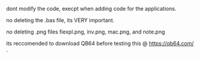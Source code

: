 dont modify the code, execpt when adding code for the applications.

no deleting the .bas file, its VERY important.

no deleting .png files fiexpl.png, inv.png, mac.png, and note.png

its reccomended to download QB64 before testing this @ https://qb64.com/ .
